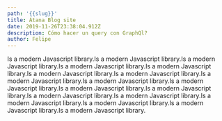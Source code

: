 ```yaml
---
path: '{{slug}}'
title: Átana Blog site
date: 2019-11-26T23:38:04.912Z
description: Cómo hacer un query con GraphQl?
author: Felipe
---
```

Is a modern Javascript library.Is a modern Javascript library.Is a modern Javascript library.Is a modern Javascript library.Is a modern Javascript library.Is a modern Javascript library.Is a modern Javascript library.Is a modern Javascript library.Is a modern Javascript library.Is a modern Javascript library.Is a modern Javascript library.Is a modern Javascript library.Is a modern Javascript library.Is a modern Javascript library.Is a modern Javascript library.Is a modern Javascript library.Is a modern Javascript library.Is a modern Javascript library.
